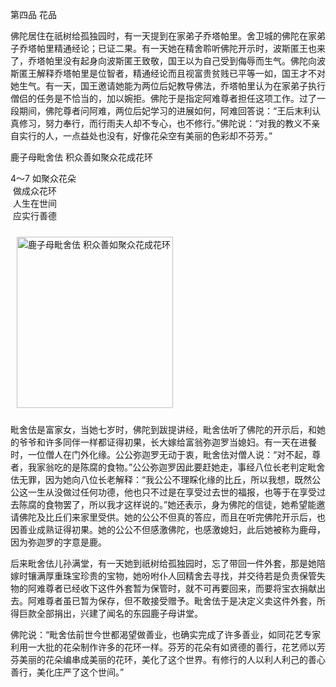 第四品 花品

佛陀居住在祇树给孤独园时，有一天提到在家弟子乔塔帕里。舍卫城的佛陀在家弟子乔塔帕里精通经论；已证二果。有一天她在精舍聆听佛陀开示时，波斯匿王也来了，乔塔帕里没有起身向波斯匿王致敬，国王以为自己受到侮辱而生气。佛陀向波斯匿王解释乔塔帕里是位智者，精通经论而且视富贵贫贱已平等一如，国王才不对她生气。有一天，国王邀请她能为两位后妃教导佛法，乔塔帕里认为在家弟子执行僧侣的任务是不恰当的，加以婉拒。佛陀于是指定阿难尊者担任这项工作。过了一段期间，佛陀尊者问阿难，两位后妃学习的进展如何，阿难回答说：“王后末利认真修习，努力奉行，而行雨夫人却不专心，也不修行。”佛陀说：“对我的教义不亲自实行的人，一点益处也没有，好像花朵空有美丽的色彩却不芬芳。”



鹿子母毗舍佉 积众善如聚众花成花环

<div class="e2">
<div>
<p></p> <p>4～7 如聚众花朵<br>
 &nbsp;做成众花环<br>
 &nbsp;人生在世间<br>
 &nbsp;应实行善德</p>
</div>
<img src="images/fjj-19-3.gif" width="250" height="274" hspace="10" vspace="10" alt="鹿子母毗舍佉 积众善如聚众花成花环"/>
</div>

毗舍佉是富家女，当她七岁时，佛陀到跋提讲经，毗舍佉听了佛陀的开示后，和她的爷爷和许多同伴一样都证得初果，长大嫁给富翁弥迦罗当媳妇。有一天在进餐时，一位僧人在门外化缘。公公弥迦罗无动于衷，毗舍佉对僧人说：“对不起，尊者，我家翁吃的是陈腐的食物。”公公弥迦罗因此要赶她走，事经八位长老判定毗舍佉无罪，因为她向八位长老解释：“我公公不理睬化缘的比丘，所以我想，既然公公这一生从没做过任何功德，他也只不过是在享受过去世的福报，也等于在享受过去陈腐的食物罢了，所以我才这样说的。”她还表示，身为佛陀的信徒，她希望能邀请佛陀及比丘们来家里受供。她的公公不但真的答应，而且在听完佛陀开示后，也因善业成熟证得初果。她的公公不但感激佛陀，也感激媳妇，此后她被称为鹿母，因为弥迦罗的字意是鹿。

后来毗舍佉儿孙满堂，有一天她到祇树给孤独园时，忘了带回一件外套，那是她陪嫁时镶满厚重珠宝珍贵的宝物，她吩咐仆人回精舍去寻找，并交待若是负责保管失物的阿难尊者已经收下这件外套暂为保管时，就不可再要回来，而要将宝衣捐献出去。阿难尊者虽已暂为保存，但不敢接受赠予。毗舍佉于是决定义卖这件外套，所得巨款全部捐出，兴建了闻名的东园鹿子母讲堂。

佛陀说：“毗舍佉前世今世都渴望做善业，也确实完成了许多善业，如同花艺专家利用一大批的花朵制作许多的花环一样。芬芳的花朵有如贤德的善行，花艺师以芳芬美丽的花朵编串成美丽的花环，美化了这个世界。有修行的人以利人利己的善心善行，美化庄严了这个世间。”

